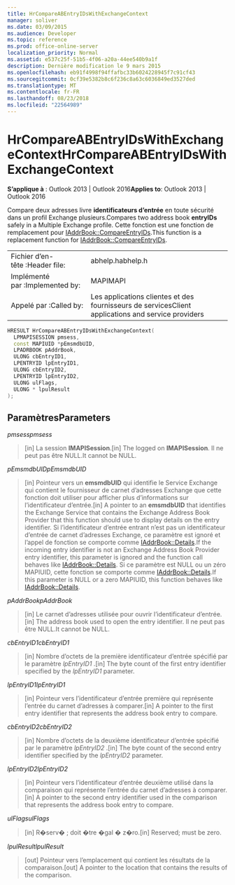 ```yaml
---
title: HrCompareABEntryIDsWithExchangeContext
manager: soliver
ms.date: 03/09/2015
ms.audience: Developer
ms.topic: reference
ms.prod: office-online-server
localization_priority: Normal
ms.assetid: e537c25f-51b5-4f06-a20a-44ee540b9a1f
description: Dernière modification le 9 mars 2015
ms.openlocfilehash: eb91f4998f94ffafbc33b6024228945f7c91cf43
ms.sourcegitcommit: 0cf39e5382b8c6f236c8a63c6036849ed3527ded
ms.translationtype: MT
ms.contentlocale: fr-FR
ms.lasthandoff: 08/23/2018
ms.locfileid: "22564989"
---
```

# <a name="hrcompareabentryidswithexchangecontext"></a><span data-ttu-id="19aec-103">HrCompareABEntryIDsWithExchangeContext</span><span class="sxs-lookup"><span data-stu-id="19aec-103">HrCompareABEntryIDsWithExchangeContext</span></span>

  
  
<span data-ttu-id="19aec-104">**S’applique à** : Outlook 2013 | Outlook 2016</span><span class="sxs-lookup"><span data-stu-id="19aec-104">**Applies to**: Outlook 2013 | Outlook 2016</span></span> 
  
<span data-ttu-id="19aec-105">Compare deux adresses livre **identificateurs d’entrée** en toute sécurité dans un profil Exchange plusieurs.</span><span class="sxs-lookup"><span data-stu-id="19aec-105">Compares two address book **entryIDs** safely in a Multiple Exchange profile.</span></span> <span data-ttu-id="19aec-106">Cette fonction est une fonction de remplacement pour [IAddrBook::CompareEntryIDs](iaddrbook-compareentryids.md).</span><span class="sxs-lookup"><span data-stu-id="19aec-106">This function is a replacement function for [IAddrBook::CompareEntryIDs](iaddrbook-compareentryids.md).</span></span>
  
|||
|:-----|:-----|
|<span data-ttu-id="19aec-107">Fichier d’en-tête :</span><span class="sxs-lookup"><span data-stu-id="19aec-107">Header file:</span></span>  <br/> |<span data-ttu-id="19aec-108">abhelp.h</span><span class="sxs-lookup"><span data-stu-id="19aec-108">abhelp.h</span></span>  <br/> |
|<span data-ttu-id="19aec-109">Implémenté par :</span><span class="sxs-lookup"><span data-stu-id="19aec-109">Implemented by:</span></span>  <br/> |<span data-ttu-id="19aec-110">MAPI</span><span class="sxs-lookup"><span data-stu-id="19aec-110">MAPI</span></span>  <br/> |
|<span data-ttu-id="19aec-111">Appelé par :</span><span class="sxs-lookup"><span data-stu-id="19aec-111">Called by:</span></span>  <br/> |<span data-ttu-id="19aec-112">Les applications clientes et des fournisseurs de services</span><span class="sxs-lookup"><span data-stu-id="19aec-112">Client applications and service providers</span></span>  <br/> |
   
```cpp
HRESULT HrCompareABEntryIDsWithExchangeContext(
  LPMAPISESSION pmsess,
  const MAPIUID *pEmsmdbUID,
  LPADRBOOK pAddrBook,
  ULONG cbEntryID1,
  LPENTRYID lpEntryID1,
  ULONG cbEntryID2,
  LPENTRYID lpEntryID2,
  ULONG ulFlags,
  ULONG * lpulResult
);
```

## <a name="parameters"></a><span data-ttu-id="19aec-113">Paramètres</span><span class="sxs-lookup"><span data-stu-id="19aec-113">Parameters</span></span>

 <span data-ttu-id="19aec-114">_pmsess_</span><span class="sxs-lookup"><span data-stu-id="19aec-114">_pmsess_</span></span>
  
> <span data-ttu-id="19aec-115">[in] La session **IMAPISession**.</span><span class="sxs-lookup"><span data-stu-id="19aec-115">[in] The logged on **IMAPISession**.</span></span> <span data-ttu-id="19aec-116">Il ne peut pas être NULL.</span><span class="sxs-lookup"><span data-stu-id="19aec-116">It cannot be NULL.</span></span>
    
 <span data-ttu-id="19aec-117">_pEmsmdbUID_</span><span class="sxs-lookup"><span data-stu-id="19aec-117">_pEmsmdbUID_</span></span>
  
> <span data-ttu-id="19aec-118">[in] Pointeur vers un **emsmdbUID** qui identifie le Service Exchange qui contient le fournisseur de carnet d’adresses Exchange que cette fonction doit utiliser pour afficher plus d’informations sur l’identificateur d’entrée.</span><span class="sxs-lookup"><span data-stu-id="19aec-118">[in] A pointer to an **emsmdbUID** that identifies the Exchange Service that contains the Exchange Address Book Provider that this function should use to display details on the entry identifier.</span></span> <span data-ttu-id="19aec-119">Si l’identificateur d’entrée entrant n’est pas un identificateur d’entrée de carnet d’adresses Exchange, ce paramètre est ignoré et l’appel de fonction se comporte comme [IAddrBook::Details](iaddrbook-details.md).</span><span class="sxs-lookup"><span data-stu-id="19aec-119">If the incoming entry identifier is not an Exchange Address Book Provider entry identifier, this parameter is ignored and the function call behaves like [IAddrBook::Details](iaddrbook-details.md).</span></span> <span data-ttu-id="19aec-120">Si ce paramètre est NULL ou un zéro MAPIUID, cette fonction se comporte comme [IAddrBook::Details](iaddrbook-details.md).</span><span class="sxs-lookup"><span data-stu-id="19aec-120">If this parameter is NULL or a zero MAPIUID, this function behaves like [IAddrBook::Details](iaddrbook-details.md).</span></span>
    
 <span data-ttu-id="19aec-121">_pAddrBook_</span><span class="sxs-lookup"><span data-stu-id="19aec-121">_pAddrBook_</span></span>
  
> <span data-ttu-id="19aec-122">[in] Le carnet d’adresses utilisée pour ouvrir l’identificateur d’entrée.</span><span class="sxs-lookup"><span data-stu-id="19aec-122">[in] The address book used to open the entry identifier.</span></span> <span data-ttu-id="19aec-123">Il ne peut pas être NULL.</span><span class="sxs-lookup"><span data-stu-id="19aec-123">It cannot be NULL.</span></span>
    
 <span data-ttu-id="19aec-124">_cbEntryID1_</span><span class="sxs-lookup"><span data-stu-id="19aec-124">_cbEntryID1_</span></span>
  
> <span data-ttu-id="19aec-125">[in] Nombre d’octets de la première identificateur d’entrée spécifié par le paramètre _lpEntryID1_ .</span><span class="sxs-lookup"><span data-stu-id="19aec-125">[in] The byte count of the first entry identifier specified by the  _lpEntryID1_ parameter.</span></span> 
    
 <span data-ttu-id="19aec-126">_lpEntryID1_</span><span class="sxs-lookup"><span data-stu-id="19aec-126">_lpEntryID1_</span></span>
  
> <span data-ttu-id="19aec-127">[in] Pointeur vers l’identificateur d’entrée première qui représente l’entrée du carnet d’adresses à comparer.</span><span class="sxs-lookup"><span data-stu-id="19aec-127">[in] A pointer to the first entry identifier that represents the address book entry to compare.</span></span>
    
 <span data-ttu-id="19aec-128">_cbEntryID2_</span><span class="sxs-lookup"><span data-stu-id="19aec-128">_cbEntryID2_</span></span>
  
> <span data-ttu-id="19aec-129">[in] Nombre d’octets de la deuxième identificateur d’entrée spécifié par le paramètre _lpEntryID2_ .</span><span class="sxs-lookup"><span data-stu-id="19aec-129">[in] The byte count of the second entry identifier specified by the  _lpEntryID2_ parameter.</span></span> 
    
 <span data-ttu-id="19aec-130">_lpEntryID2_</span><span class="sxs-lookup"><span data-stu-id="19aec-130">_lpEntryID2_</span></span>
  
> <span data-ttu-id="19aec-131">[in] Pointeur vers l’identificateur d’entrée deuxième utilisé dans la comparaison qui représente l’entrée du carnet d’adresses à comparer.</span><span class="sxs-lookup"><span data-stu-id="19aec-131">[in] A pointer to the second entry identifier used in the comparison that represents the address book entry to compare.</span></span>
    
 <span data-ttu-id="19aec-132">_ulFlags_</span><span class="sxs-lookup"><span data-stu-id="19aec-132">_ulFlags_</span></span>
  
> <span data-ttu-id="19aec-133">[in] R�serv� ; doit �tre �gal � z�ro.</span><span class="sxs-lookup"><span data-stu-id="19aec-133">[in] Reserved; must be zero.</span></span>
    
 <span data-ttu-id="19aec-134">_lpulResult_</span><span class="sxs-lookup"><span data-stu-id="19aec-134">_lpulResult_</span></span>
  
> <span data-ttu-id="19aec-135">[out] Pointeur vers l’emplacement qui contient les résultats de la comparaison.</span><span class="sxs-lookup"><span data-stu-id="19aec-135">[out] A pointer to the location that contains the results of the comparison.</span></span> 
    

